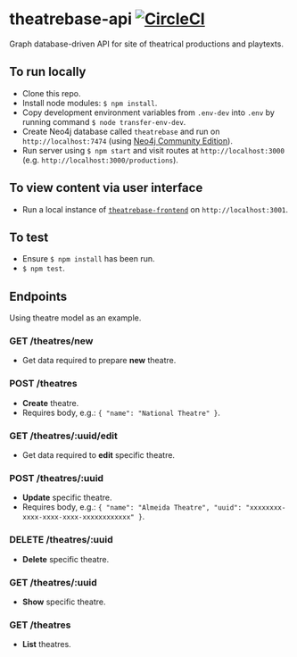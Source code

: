 # theatrebase-api [![CircleCI](https://circleci.com/gh/andygout/theatrebase-api.svg?style=svg)](https://circleci.com/gh/andygout/theatrebase-api)

Graph database-driven API for site of theatrical productions and playtexts.

## To run locally
- Clone this repo.
- Install node modules: `$ npm install`.
- Copy development environment variables from `.env-dev` into `.env` by running command `$ node transfer-env-dev`.
- Create Neo4j database called `theatrebase` and run on `http://localhost:7474` (using [Neo4j Community Edition](https://neo4j.com/download/community-edition)).
- Run server using `$ npm start` and visit routes at `http://localhost:3000` (e.g. `http://localhost:3000/productions`).

## To view content via user interface
- Run a local instance of [`theatrebase-frontend`](https://github.com/andygout/theatrebase-frontend) on `http://localhost:3001`.

## To test
- Ensure `$ npm install` has been run.
- `$ npm test`.

## Endpoints
Using theatre model as an example.

### GET /theatres/new
- Get data required to prepare **new** theatre.

### POST /theatres
- **Create** theatre.
- Requires body, e.g.: `{ "name": "National Theatre" }`.

### GET /theatres/:uuid/edit
- Get data required to **edit** specific theatre.

### POST /theatres/:uuid
- **Update** specific theatre.
- Requires body, e.g.: `{ "name": "Almeida Theatre", "uuid": "xxxxxxxx-xxxx-xxxx-xxxx-xxxxxxxxxxxx" }`.

### DELETE /theatres/:uuid
- **Delete** specific theatre.

### GET /theatres/:uuid
- **Show** specific theatre.

### GET /theatres
- **List** theatres.
